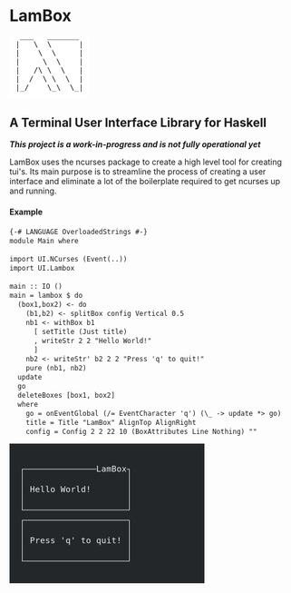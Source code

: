 # LamBox

<img src="media/lambox_white.png" width="142px" height="107.5px"/>

## A Terminal User Interface Library for Haskell

***This project is a work-in-progress and is not fully operational yet***

LamBox uses the ncurses package to create a high level tool for creating tui's. 
Its main purpose is to streamline the process of creating a user interface and 
eliminate a lot of the boilerplate required to get ncurses up and running.

#### Example

    {-# LANGUAGE OverloadedStrings #-}
    module Main where

    import UI.NCurses (Event(..))
    import UI.Lambox

    main :: IO ()
    main = lambox $ do
      (box1,box2) <- do
        (b1,b2) <- splitBox config Vertical 0.5
        nb1 <- withBox b1
          [ setTitle (Just title)
          , writeStr 2 2 "Hello World!"
          ]
        nb2 <- writeStr' b2 2 2 "Press 'q' to quit!"
        pure (nb1, nb2)
      update
      go
      deleteBoxes [box1, box2]
      where
        go = onEventGlobal (/= EventCharacter 'q') (\_ -> update *> go)
        title = Title "LamBox" AlignTop AlignRight
        config = Config 2 2 22 10 (BoxAttributes Line Nothing) ""

<img src="media/example.png" width="344px" height="246px"/>
